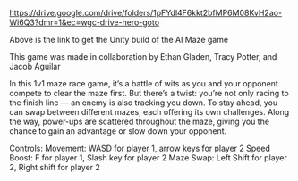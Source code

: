 https://drive.google.com/drive/folders/1pFYdl4F6kkt2bfMP6M08KvH2ao-Wi6Q3?dmr=1&ec=wgc-drive-hero-goto

Above is the link to get the Unity build of the AI Maze game 

This game was made in collaboration by Ethan Gladen, Tracy Potter, and Jacob Aguilar

In this 1v1 maze race game, it’s a battle of wits as you and your opponent compete to clear the maze first. But there’s a twist: 
you’re not only racing to the finish line — an enemy is also tracking you down. 
To stay ahead, you can swap between different mazes, each offering its own challenges.
Along the way, power-ups are scattered throughout the maze, giving you the chance to gain an advantage or slow down your opponent.

Controls:
Movement: WASD for player 1, arrow keys for player 2 
Speed Boost: F for player 1, Slash key for player 2
Maze Swap: Left Shift for player 2, Right shift for player 2
